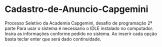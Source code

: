 # Cadastro-de-Anuncio-Capgemini
Processo Seletivo da Academia Capgemini, desafio de programação 2ª parte
Para usar o sistema é necessario o IDLE instalado no computador.
Insira as informações conforme pedido no sistema. 
Ao inserir cada opção basta teclar enter que será dado continuidade.
